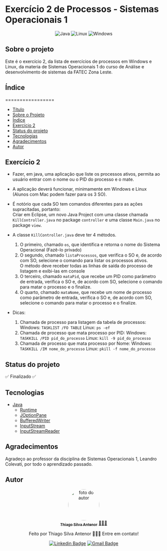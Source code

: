 # Exercício 2 de Processos - Sistemas Operacionais 1

<div align="center">
  
![Java](https://img.shields.io/badge/java-%23ED8B00.svg?style=for-the-badge&logo=openjdk&logoColor=white)
![Linux](https://img.shields.io/badge/Linux-000?style=for-the-badge&logo=linux&logoColor=FCC624)
![Windows](https://img.shields.io/badge/Windows-000?style=for-the-badge&logo=windows&logoColor=2CA5E0)

</div>

## Sobre o projeto
Este é o exercício 2, da lista de exercícios de processos em Windows e Linux, da materia de Sistemas Operacionais 1 do curso de Análise e desenvolvimento de sistemas da FATEC Zona Leste.

## Índice
=================
<!--ts-->
* [Título](#exercício-2-de-processos---sistemas-operacionais-1)
* [Sobre o Projeto](#sobre-o-projeto)
* [Índice](#índice)
* [Exercício 2](#exercício-2)
* [Status do projeto](#status-do-projeto)
* [Tecnologias](#tecnologias)
* [Agradecimentos](#agradecimentos)
* [Autor](#autor)
<!--te-->

## Exercício 2

* Fazer, em java, uma aplicação que liste os processos ativos, permita ao usuário entrar com o
nome ou o PID do processo e o mate.
* A aplicação deverá funcionar, minimamente em Windows e Linux (Alunos com Mac podem fazer
para os 3 SO).
* É notório que cada SO tem comandos diferentes para as ações supracitadas, portanto:<br>
Criar em Eclipse, um novo Java Project com uma classe chamada `KillController.java` no package
`controller` e uma classe `Main.java` no package `view`.

* A classe `KillController.java` deve ter 4 métodos.
  1) O primeiro, chamado `os`, que identifica e retorna o nome do Sistema Operacional (Fazê-lo
  privado)
  2) O segundo, chamado `listaProcessos`, que verifica o SO e, de acordo com SO, selecione o
  comando para listar os processos ativos.<br>
  O método deve receber todas as linhas de saída do processo de listagem e exibi-las em console
  3) O terceiro, chamado `mataPid`, que recebe um PID como parâmetro de entrada, verifica o SO
  e, de acordo com SO, selecione o comando para matar o processo e o finalize.
  4) O quarto, chamado `mataNome`, que recebe um nome de processo como parâmetro de
  entrada, verifica o SO e, de acordo com SO, selecione o comando para matar o processo e o
  finalize.

* Dicas:
  1) Chamada de processo para listagem da tabela de processos:
  Windows: `TASKLIST /FO TABLE`
  Linux: `ps -ef`
  2) Chamada de processo que mata processo por PID:
  Windows: `TASKKILL /PID pid_do_processo`
  Linux: `kill -9 pid_do_processo`
  3) Chamada de processo que mata processo por Nome:
  Windows: `TASKKILL /IM nome_do_processo`
  Linux: `pkill -f nome_do_processo`


## Status do projeto
✅ Finalizado ✅

## Tecnologias
- [Java](https://www.oracle.com/br/java/)
  - [Runtime](https://docs.oracle.com/javase/8/docs/api/java/lang/Runtime.html)
  - [JOptionPane](https://docs.oracle.com/javase/8/docs/api/javax/swing/JOptionPane.html)
  - [BufferedWriter](https://docs.oracle.com/javase/8/docs/api/java/io/BufferedWriter.html)
  - [InputStream](https://docs.oracle.com/javase/8/docs/api/java/io/InputStream.html)
  - [InputStreamReader](https://docs.oracle.com/javase/8/docs/api/java/io/InputStreamReader.html)

## Agradecimentos
Agradeço ao professor da disciplina de Sistemas Operacionais 1, Leandro Colevati, por todo o aprendizado passado.

## Autor

<div align="center">
<a href="https://www.linkedin.com/in/thiago-antenor/">
<img style="border-radius: 50%;" src="https://avatars.githubusercontent.com/u/99970279?v=4" width="100px;" alt="foto do autor"/>
 <br />
 <sub><b>Thiago Silva Antenor</b></sub></a> <a href="https://www.linkedin.com/in/thiago-antenor/" title="Linkedin"> 🧑🏾‍💻</a>


Feito por Thiago Silva Antenor 👨🏾‍💻 Entre em contato!

[![Linkedin Badge](https://img.shields.io/badge/-Thiago-blue?style=flat-square&logo=Linkedin&logoColor=white&link=https://www.linkedin.com/in/thiago-antenor/)](https://www.linkedin.com/in/thiago-antenor/) 
[![Gmail Badge](https://img.shields.io/badge/-thiagoantenor31@gmail.com-c14438?style=flat-square&logo=Gmail&logoColor=white&link=mailto:thiagoantenor31.com)](mailto:thiagoantenor31.com)
</div>
